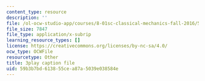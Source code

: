 ```yaml
---
content_type: resource
description: ''
file: /ol-ocw-studio-app/courses/8-01sc-classical-mechanics-fall-2016/59b3b7bd613855cea87a5039e038584e_pb5hUGBjS3A.vtt
file_size: 7847
file_type: application/x-subrip
learning_resource_types: []
license: https://creativecommons.org/licenses/by-nc-sa/4.0/
ocw_type: OCWFile
resourcetype: Other
title: 3play caption file
uid: 59b3b7bd-6138-55ce-a87a-5039e038584e
---
```


